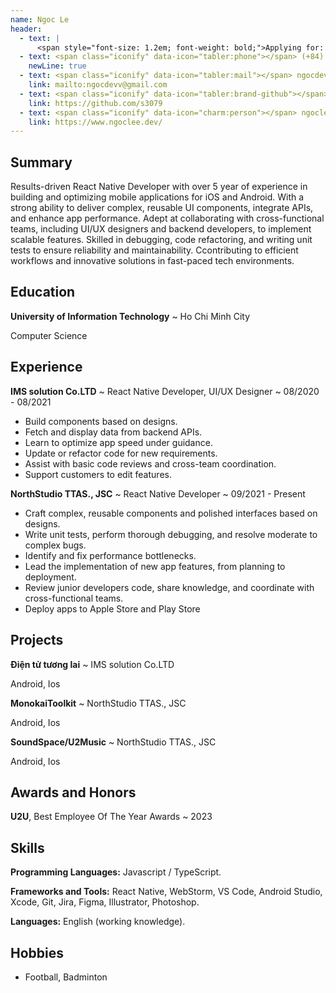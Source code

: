 ```yaml
---
name: Ngoc Le
header:
  - text: |
      <span style="font-size: 1.2em; font-weight: bold;">Applying for: React Native Developer</span>
  - text: <span class="iconify" data-icon="tabler:phone"></span> (+84) 358630797 
    newLine: true
  - text: <span class="iconify" data-icon="tabler:mail"></span> ngocdevv@gmail.com
    link: mailto:ngocdevv@gmail.com
  - text: <span class="iconify" data-icon="tabler:brand-github"></span> Ngoc Le
    link: https://github.com/s3079
  - text: <span class="iconify" data-icon="charm:person"></span> ngoclee.dev
    link: https://www.ngoclee.dev/
---
```


## Summary

Results-driven React Native Developer with over 5 year of experience in building and optimizing mobile applications for iOS and Android. 
With a strong ability to deliver complex, reusable UI components, integrate APIs, and enhance app performance. 
Adept at collaborating with cross-functional teams, including UI/UX designers and backend developers, to implement scalable features.
Skilled in debugging, code refactoring, and writing unit tests to ensure reliability and maintainability. 
Ccontributing to efficient workflows and innovative solutions in fast-paced tech environments.

## Education

**University of Information Technology**
  ~ Ho Chi Minh City

Computer Science


## Experience

**IMS solution Co.LTD**
  ~ React Native Developer, UI/UX Designer
  ~ 08/2020 - 08/2021

- Build components based on designs.
- Fetch and display data from backend APIs.
- Learn to optimize app speed under guidance.
- Update or refactor code for new requirements.
- Assist with basic code reviews and cross-team coordination.
- Support customers to edit features.


**NorthStudio TTAS., JSC**
  ~ React Native Developer
  ~ 09/2021 - Present

- Craft complex, reusable components and polished interfaces based on designs.
- Write unit tests, perform thorough debugging, and resolve moderate to complex bugs.
- Identify and fix performance bottlenecks.
- Lead the implementation of new app features, from planning to deployment.
- Review junior developers code, share knowledge, and coordinate with cross-functional teams.
- Deploy apps to Apple Store and Play Store


## Projects

**Điện tử tương lai**
  ~ IMS solution Co.LTD

Android, Ios

**MonokaiToolkit**
  ~ NorthStudio TTAS., JSC

Android, Ios

**SoundSpace/U2Music**
  ~ NorthStudio TTAS., JSC

Android, Ios





## Awards and Honors

**U2U**, Best Employee Of The Year Awards
  ~ 2023



## Skills

**Programming Languages:** <span class="iconify" data-icon="vscode-icons:file-type-js-official"></span> Javascript / <span class="iconify" data-icon="vscode-icons:file-type-typescript-official"></span> TypeScript.

**Frameworks and Tools:** <span class="iconify" data-icon="logos:react"></span> React Native, <span class="iconify" data-icon="vscode-icons:file-type-webstorm"></span> WebStorm, <span class="iconify" data-icon="vscode-icons:file-type-vscode"></span> VS Code, <span class="iconify" data-icon="logos:android-studio"></span> Android Studio, <span class="iconify" data-icon="logos:xcode"></span> Xcode, <span class="iconify" data-icon="mdi:git"></span> Git, <span class="iconify" data-icon="logos:jira"></span> Jira, <span class="iconify" data-icon="logos:figma"></span> Figma, <span class="iconify" data-icon="logos:adobe-illustrator"></span> Illustrator, <span class="iconify" data-icon="logos:adobe-photoshop"></span> Photoshop.

**Languages:** English (working knowledge).

## Hobbies
- Football, Badminton

